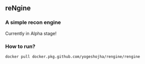 ## reNgine

### A simple recon engine

Currently in Alpha stage!

### How to run?

`docker pull docker.pkg.github.com/yogeshojha/rengine/rengine`
